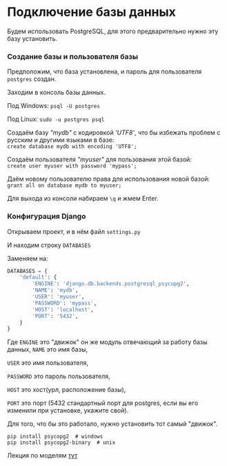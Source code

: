 # Подключение базы данных

Будем использовать PostgreSQL, для этого предварительно нужно эту базу установить.

### Создание базы и пользователя базы

Предположим, что база установлена, и пароль для пользователя `postgres` создан.

Заходим в консоль базы данных.

Под Windows: `psql -U postgres`

Под Linux: `sudo -u postgres psql`

Создаём базу *"mydb"* с кодировкой *'UTF8'*, что бы избежать проблем с русским и другими языками в базе:<br>
`create database mydb with encoding 'UTF8';`

Создаём пользователя *"myuser"* для пользования этой базой: <br>
`create user myuser with password 'mypass';`

Даём новому пользователю права для использования новой базой: <br>
`grant all on database mydb to myuser;`

Для выхода из консоли набираем `\q` и жмем Enter.

### Конфигурация Django

Открываем проект, и в нём файл `settings.py`

И находим строку `DATABASES`

Заменяем на:
```python
DATABASES = {
    'default': {
        'ENGINE': 'django.db.backends.postgresql_psycopg2',
        'NAME': 'mydb',
        'USER': 'myuser',
        'PASSWORD': 'mypass',
        'HOST': 'localhost',
        'PORT': '5432',
    }
}
```
Где `ENGINE` это "движок" он же модуль отвечающий за работу базы данных,
`NAME` это имя базы,

`USER` это имя пользователя,

`PASSWORD` это пароль пользователя,

`HOST` это хост(урл, расположение базы),

`PORT` это порт (5432 стандартный порт для postgres, если вы его изменили при установке, укажите свой).

Для того, что бы это работало, нужно установить тот самый "движок".
```
pip install psycopg2  # windows
pip install psycopg2-binary  # unix
```

Лекция по моделям [тут](https://github.com/PonomaryovVladyslav/PythonCources/blob/master/lesson30.md)